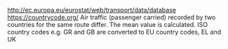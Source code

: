 http://ec.europa.eu/eurostat/web/transport/data/database
https://countrycode.org/
Air traffic (passenger carried) recorded by two countries for the same route differ. The mean value is calculated.
ISO country codes e.g. GR and GB are converted to EU country codes, EL and UK
